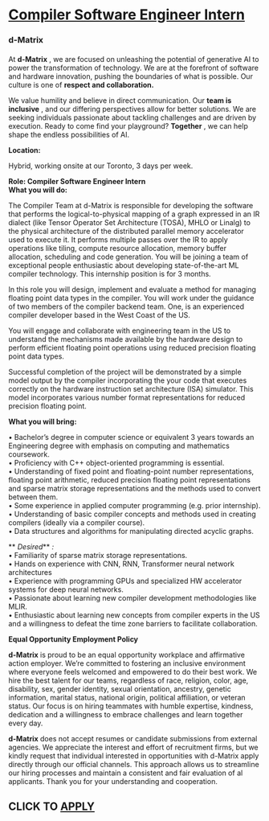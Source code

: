 # [Compiler Software Engineer Intern](https://www.remotewlb.com/apply/compiler-software-engineer-intern)  
### d-Matrix  
####  

At **d-Matrix** , we are focused on unleashing the potential of generative AI to power the transformation of technology. We are at the forefront of software and hardware innovation, pushing the boundaries of what is possible. Our culture is one of **respect and collaboration.**

We value humility and believe in direct communication. Our **team is inclusive** , and our differing perspectives allow for better solutions. We are seeking individuals passionate about tackling challenges and are driven by execution. Ready to come find your playground? **Together** , we can help shape the endless possibilities of AI.

**Location:**

Hybrid, working onsite at our Toronto, 3 days per week.

 **Role: Compiler Software Engineer Intern**  
 **What you will do:**

The Compiler Team at d-Matrix is responsible for developing the software that performs the logical-to-physical mapping of a graph expressed in an IR dialect (like Tensor Operator Set Architecture (TOSA), MHLO or Linalg) to the physical architecture of the distributed parallel memory accelerator used to execute it. It performs multiple passes over the IR to apply operations like tiling, compute resource allocation, memory buffer allocation, scheduling and code generation. You will be joining a team of exceptional people enthusiastic about developing state-of-the-art ML compiler technology. This internship position is for 3 months.

  
In this role you will design, implement and evaluate a method for managing floating point data types in the compiler. You will work under the guidance of two members of the compiler backend team. One, is an experienced compiler developer based in the West Coast of the US.  
  
You will engage and collaborate with engineering team in the US to understand the mechanisms made available by the hardware design to perform efficient floating point operations using reduced precision floating point data types.  
  
Successful completion of the project will be demonstrated by a simple model output by the compiler incorporating the your code that executes correctly on the hardware instruction set architecture (ISA) simulator. This model incorporates various number format representations for reduced precision floating point.

 **What you will bring:**

• Bachelor’s degree in computer science or equivalent 3 years towards an Engineering degree with emphasis on computing and mathematics coursework.  
• Proficiency with C++ object-oriented programming is essential.  
• Understanding of fixed point and floating-point number representations, floating point arithmetic, reduced precision floating point representations and sparse matrix storage representations and the methods used to convert between them.  
• Some experience in applied computer programming (e.g. prior internship).  
• Understanding of basic compiler concepts and methods used in creating compilers (ideally via a compiler course).  
• Data structures and algorithms for manipulating directed acyclic graphs.  
  
 ** _Desired_** _:_  
• Familiarity of sparse matrix storage representations.  
• Hands on experience with CNN, RNN, Transformer neural network architectures  
• Experience with programming GPUs and specialized HW accelerator systems for deep neural networks.  
• Passionate about learning new compiler development methodologies like MLIR.  
• Enthusiastic about learning new concepts from compiler experts in the US and a willingness to defeat the time zone barriers to facilitate collaboration.

 **Equal Opportunity Employment Policy**

 **d-Matrix** is proud to be an equal opportunity workplace and affirmative action employer. We’re committed to fostering an inclusive environment where everyone feels welcomed and empowered to do their best work. We hire the best talent for our teams, regardless of race, religion, color, age, disability, sex, gender identity, sexual orientation, ancestry, genetic information, marital status, national origin, political affiliation, or veteran status. Our focus is on hiring teammates with humble expertise, kindness, dedication and a willingness to embrace challenges and learn together every day.

 **d-Matrix** does not accept resumes or candidate submissions from external agencies. We appreciate the interest and effort of recruitment firms, but we kindly request that individual interested in opportunities with d-Matrix apply directly through our official channels. This approach allows us to streamline our hiring processes and maintain a consistent and fair evaluation of al applicants. Thank you for your understanding and cooperation.

  
## CLICK TO [APPLY](https://www.remotewlb.com/apply/compiler-software-engineer-intern)

